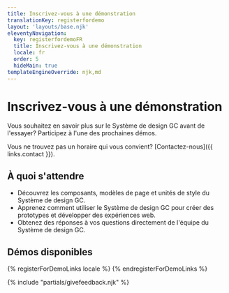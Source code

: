 ```yaml
---
title: Inscrivez-vous à une démonstration
translationKey: registerfordemo
layout: 'layouts/base.njk'
eleventyNavigation:
  key: registerfordemoFR
  title: Inscrivez-vous à une démonstration
  locale: fr
  order: 5
  hideMain: true
templateEngineOverride: njk,md
---
```


# Inscrivez-vous à une démonstration

Vous souhaitez en savoir plus sur le Système de design GC avant de l'essayer? Participez à l'une des prochaines démos.

Vous ne trouvez pas un horaire qui vous convient? [Contactez-nous]({{ links.contact }}).

## À quoi s'attendre

- Découvrez les composants, modèles de page et unités de style du Système de design GC.
- Apprenez comment utiliser le Système de design GC pour créer des prototypes et développer des expériences web.
- Obtenez des réponses à vos questions directement de l'équipe du Système de design GC.

## Démos disponibles

{% registerForDemoLinks locale %}
{% endregisterForDemoLinks %}

{% include "partials/givefeedback.njk" %}
